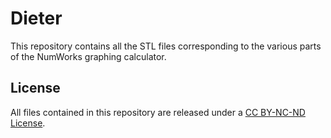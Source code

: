 # Dieter

This repository contains all the STL files corresponding to the various parts of the NumWorks graphing calculator.

## License

All files contained in this repository are released under a [CC BY-NC-ND License](https://creativecommons.org/licenses/by-nc-nd/4.0/legalcode).